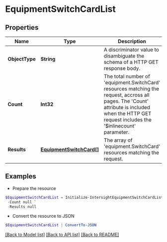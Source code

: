 # EquipmentSwitchCardList
## Properties

Name | Type | Description | Notes
------------ | ------------- | ------------- | -------------
**ObjectType** | **String** | A discriminator value to disambiguate the schema of a HTTP GET response body. | 
**Count** | **Int32** | The total number of &#39;equipment.SwitchCard&#39; resources matching the request, accross all pages. The &#39;Count&#39; attribute is included when the HTTP GET request includes the &#39;$inlinecount&#39; parameter. | [optional] 
**Results** | [**EquipmentSwitchCard[]**](EquipmentSwitchCard.md) | The array of &#39;equipment.SwitchCard&#39; resources matching the request. | [optional] 

## Examples

- Prepare the resource
```powershell
$EquipmentSwitchCardList = Initialize-IntersightEquipmentSwitchCardList  -ObjectType null `
 -Count null `
 -Results null
```

- Convert the resource to JSON
```powershell
$EquipmentSwitchCardList | ConvertTo-JSON
```

[[Back to Model list]](../README.md#documentation-for-models) [[Back to API list]](../README.md#documentation-for-api-endpoints) [[Back to README]](../README.md)

